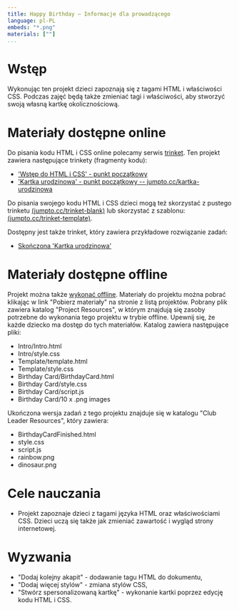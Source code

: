 ```yaml
---
title: Happy Birthday — Informacje dla prowadzącego
language: pl-PL
embeds: "*.png"
materials: [""]
...
```


# Wstęp
Wykonując ten projekt dzieci zapoznają się z tagami HTML i właściwości CSS. Podczas zajęć będą także zmieniać tagi i właściwości, aby stworzyć swoją własną kartkę okolicznościową.

# Materiały dostępne online

Do pisania kodu HTML i CSS online polecamy serwis [trinket](https://trinket.io/). Ten projekt zawiera następujące trinkety (fragmenty kodu):

+ ['Wstęp do HTML i CSS' - punkt początkowy](https://jumpto.cc/html-wstep)
+ ['Kartka urodzinowa' - punkt początkowy -- jumpto.cc/kartka-urodzinowa](http://jumpto.cc/kartka-urodzinowa)

Do pisania swojego kodu HTML i CSS dzieci mogą też skorzystać z pustego trinketu [(jumpto.cc/trinket-blank)](http://jumpto.cc/trinket-blank) lub skorzystać z szablonu: [(jumpto.cc/trinket-template)](http://jumpto.cc/trinket-template).

Dostępny jest także trinket, który zawiera przykładowe rozwiązanie zadań:

+ [Skończona 'Kartka urodzinowa'](https://trinket.io/html/e996dc0380)

# Materiały dostępne offline
Projekt można także [wykonać offline](../html-css.html). Materiały do projektu można pobrać klikając w link "Pobierz materiały" na stronie z listą projektów. Pobrany plik zawiera katalog "Project Resources", w którym znajdują się zasoby potrzebne do wykonania tego projektu w trybie offline. Upewnij się, że każde dziecko ma dostęp do tych materiałów. Katalog zawiera następujące pliki:

+ Intro/Intro.html
+ Intro/style.css
+ Template/template.html
+ Template/style.css
+ Birthday Card/BirthdayCard.html
+ Birthday Card/style.css
+ Birthday Card/script.js
+ Birthday Card/10 x .png images

Ukończona wersja zadań z tego projektu znajduje się w katalogu "Club Leader Resources", który zawiera:

+ BirthdayCardFinished.html
+ style.css
+ script.js
+ rainbow.png
+ dinosaur.png

# Cele nauczania
+ Projekt zapoznaje dzieci z tagami języka HTML oraz właściwościami CSS. Dzieci uczą się także jak zmieniać zawartość i wygląd strony internetowej.

# Wyzwania
+ "Dodaj kolejny akapit" - dodawanie tagu HTML do dokumentu,
+ "Dodaj więcej stylów" - zmiana stylów CSS,
+ "Stwórz spersonalizowaną kartkę" - wykonanie kartki poprzez edycję kodu HTML i CSS.
